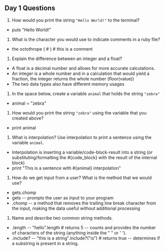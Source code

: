 ## Day 1 Questions

1. How would you print the string `"Hello World!"` to the terminal?
  * puts "Hello World!"

1. What is the character you would use to indicate comments in a ruby file?
  * the octothrope ( # )    # this is a comment

1. Explain the difference between an integer and a float?
  * A float is a decimal number and allows for more accurate calculations.
  * An integer is a whole number and in a calculation that would yield a fraction, the integer returns the whole number (floor(value))
  * The two data types also have different memory usages

1. In the space below, create a variable `animal` that holds the string `"zebra"`
  * animal = "zebra"

1. How would you print the string `"zebra"` using the variable that you created above?
  * print animal

1. What is interpolation? Use interpolation to print a sentence using the variable `animal`.
  * Interpolation is inserting a variable/code-block-result into a string (or substituting/formatting the #{code_block} with the result of the internal block)
  * print "This is a sentence with #{animal} interpolation"

1. How do we get input from a user? What is the method that we would use?
  * gets.chomp
  * gets -- prompts the user as input to your program
  * .chomp -- a method that removes the trailing line break character from the input, making the data useful without additional processing

1. Name and describe two common string methods.
  * .length  --  "hello".length # returns 5 -- counts and provides the number of characters of the string (anything inside the " " or ' ').
  * .include?  --  "this is a string".include?("is")  # returns true -- determines if a substring is present in a string.
